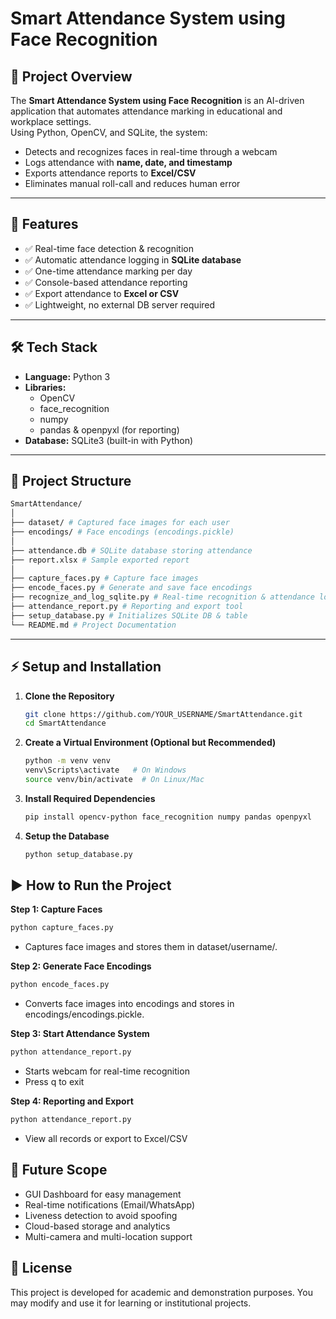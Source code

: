 # Smart Attendance System using Face Recognition

## 📌 Project Overview
The **Smart Attendance System using Face Recognition** is an AI-driven application that automates attendance marking in educational and workplace settings.  
Using Python, OpenCV, and SQLite, the system:

- Detects and recognizes faces in real-time through a webcam  
- Logs attendance with **name, date, and timestamp**  
- Exports attendance reports to **Excel/CSV**  
- Eliminates manual roll-call and reduces human error

---

## 🚀 Features
- ✅ Real-time face detection & recognition  
- ✅ Automatic attendance logging in **SQLite database**  
- ✅ One-time attendance marking per day  
- ✅ Console-based attendance reporting  
- ✅ Export attendance to **Excel or CSV**  
- ✅ Lightweight, no external DB server required

---

## 🛠️ Tech Stack
- **Language:** Python 3
- **Libraries:** 
  - OpenCV  
  - face_recognition  
  - numpy  
  - pandas & openpyxl (for reporting)  
- **Database:** SQLite3 (built-in with Python)

---

## 📂 Project Structure
```bash
SmartAttendance/
│
├── dataset/ # Captured face images for each user
├── encodings/ # Face encodings (encodings.pickle)
│
├── attendance.db # SQLite database storing attendance
├── report.xlsx # Sample exported report
│
├── capture_faces.py # Capture face images
├── encode_faces.py # Generate and save face encodings
├── recognize_and_log_sqlite.py # Real-time recognition & attendance logging
├── attendance_report.py # Reporting and export tool
├── setup_database.py # Initializes SQLite DB & table
└── README.md # Project Documentation
```


---

## ⚡ Setup and Installation

1. **Clone the Repository**
   ```bash
   git clone https://github.com/YOUR_USERNAME/SmartAttendance.git
   cd SmartAttendance
2. **Create a Virtual Environment (Optional but Recommended)**
    ```bash
    python -m venv venv
    venv\Scripts\activate   # On Windows
    source venv/bin/activate  # On Linux/Mac
3. **Install Required Dependencies**
    ```bash
    pip install opencv-python face_recognition numpy pandas openpyxl
4. **Setup the Database**
    ```bash
    python setup_database.py

## ▶️ How to Run the Project

**Step 1: Capture Faces**
```bash
python capture_faces.py
```
 - Captures face images and stores them in dataset/username/.

**Step 2: Generate Face Encodings**
```bash
python encode_faces.py
```
 - Converts face images into encodings and stores in encodings/encodings.pickle.

**Step 3: Start Attendance System**
```bash
python attendance_report.py
```
 - Starts webcam for real-time recognition
 - Press q to exit

**Step 4: Reporting and Export**
```bash
python attendance_report.py
```
 - View all records or export to Excel/CSV

## 🔮 Future Scope
- GUI Dashboard for easy management
- Real-time notifications (Email/WhatsApp)
- Liveness detection to avoid spoofing
- Cloud-based storage and analytics
- Multi-camera and multi-location support

## 📜 License
This project is developed for academic and demonstration purposes.
You may modify and use it for learning or institutional projects.